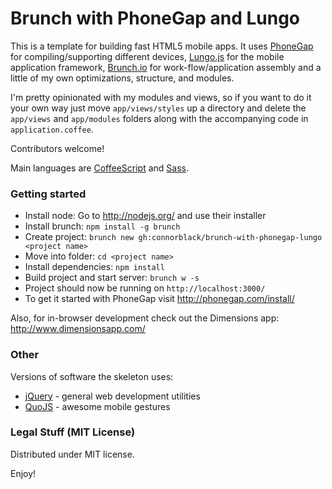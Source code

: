 # Brunch with PhoneGap and Lungo
This is a template for building fast HTML5 mobile apps. It uses [PhoneGap](http://phonegap.com/) for compiling/supporting different devices, [Lungo.js](http://lungo.tapquo.com/) for the mobile application framework, [Brunch.io](http://brunch.io/) for work-flow/application assembly and a little of my own optimizations, structure, and modules.

I'm pretty opinionated with my modules and views, so if you want to do it your own way just move `app/views/styles` up a directory and delete the `app/views` and `app/modules` folders along with the accompanying code in `application.coffee`.

Contributors welcome!

Main languages are [CoffeeScript](http://coffeescript.org/) and [Sass](http://sass-lang.com/).

### Getting started
* Install node: Go to http://nodejs.org/ and use their installer
* Install brunch: `npm install -g brunch`
* Create project: `brunch new gh:connorblack/brunch-with-phonegap-lungo <project name>`
* Move into folder: `cd <project name>`
* Install dependencies: `npm install`
* Build project and start server: `brunch w -s`
* Project should now be running on `http://localhost:3000/`
* To get it started with PhoneGap visit http://phonegap.com/install/

Also, for in-browser development check out the Dimensions app: http://www.dimensionsapp.com/

### Other
Versions of software the skeleton uses:

* [jQuery](http://jquery.com/) - general web development utilities
* [QuoJS](http://quojs.tapquo.com/) - awesome mobile gestures

### Legal Stuff (MIT License)

Distributed under MIT license.

Enjoy!
